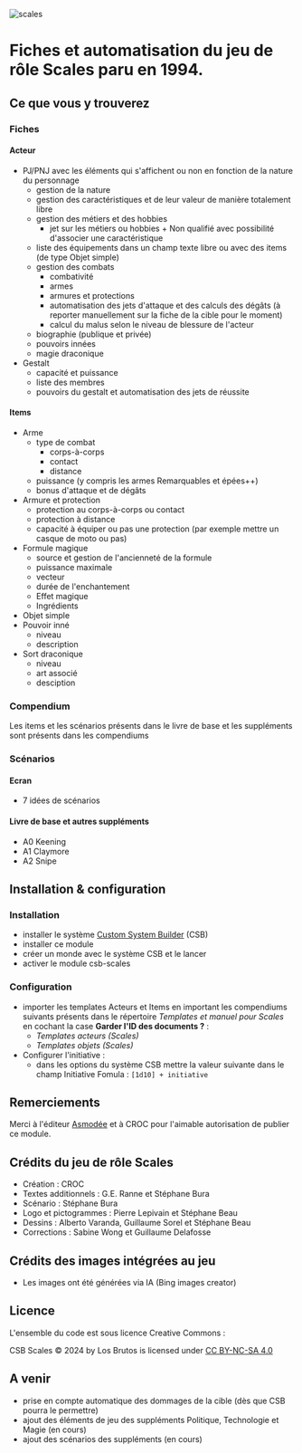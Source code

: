 ![scales](https://github.com/los-brutos/csb-scales/assets/117457669/7761c91a-c11b-4fa4-8772-21e36c8e0c8a)

# Fiches et automatisation du jeu de rôle Scales paru en 1994.

## Ce que vous y trouverez

### Fiches 

#### Acteur
* PJ/PNJ avec les éléments qui s'affichent ou non en fonction de la nature du personnage
  * gestion de la nature
  * gestion des caractéristiques et de leur valeur de manière totalement libre
  * gestion des métiers et des hobbies
    *  jet sur les métiers ou hobbies + Non qualifié avec possibilité d'associer une caractéristique
  * liste des équipements dans un champ texte libre ou avec des items (de type Objet simple)
  * gestion des combats
    * combativité
    * armes
    * armures et protections
    * automatisation des jets d'attaque et des calculs des dégâts (à reporter manuellement sur la fiche de la cible pour le moment)
    * calcul du malus selon le niveau de blessure de l'acteur
  * biographie (publique et privée)
  * pouvoirs innées
  * magie draconique
* Gestalt
  * capacité et puissance
  * liste des membres
  * pouvoirs du gestalt et automatisation des jets de réussite

#### Items 
* Arme
  * type de combat
    * corps-à-corps
    * contact
    * distance
  * puissance (y compris les armes Remarquables et épées++)
  * bonus d'attaque et de dégâts
* Armure et protection
  * protection au corps-à-corps ou contact
  * protection à distance
  * capacité à équiper ou pas une protection (par exemple mettre un casque de moto ou pas) 
* Formule magique
  * source et gestion de l'ancienneté de la formule
  * puissance maximale
  * vecteur
  * durée de l'enchantement
  * Effet magique
  * Ingrédients
* Objet simple
* Pouvoir inné
  * niveau
  * description
* Sort draconique
  * niveau
  * art associé
  * desciption

### Compendium

Les items et les scénarios présents dans le livre de base et les suppléments sont présents dans les compendiums

### Scénarios

#### Ecran
* 7 idées de scénarios

#### Livre de base et autres suppléments
* A0 Keening
* A1 Claymore
* A2 Snipe

## Installation & configuration

### Installation
* installer le système [Custom System Builder](https://gitlab.com/custom-system-builder/custom-system-builder) (CSB)
* installer ce module
* créer un monde avec le système CSB et le lancer
* activer le module csb-scales

### Configuration
* importer les templates Acteurs et Items en important les compendiums suivants présents dans le répertoire _Templates et manuel pour Scales_ en cochant la case **Garder l'ID des documents ?** :
  * _Templates acteurs (Scales)_
  * _Templates objets (Scales)_ 
* Configurer l'initiative :
  * dans les options du système CSB mettre la valeur suivante dans le champ Initiative Fomula : `[1d10] + initiative`

## Remerciements
Merci à l'éditeur [Asmodée](https://asmodee.fr/) et à CROC pour l'aimable autorisation de publier ce module.

## Crédits du jeu de rôle Scales
* Création : CROC
* Textes additionnels : G.E. Ranne et Stéphane Bura
* Scénario : Stéphane Bura
* Logo et pictogrammes : Pierre Lepivain et Stéphane Beau
* Dessins : Alberto Varanda, Guillaume Sorel et Stéphane Beau
* Corrections : Sabine Wong et Guillaume Delafosse

## Crédits des images intégrées au jeu
* Les images ont été générées via IA (Bing images creator)

## Licence
L'ensemble du code est sous licence Creative Commons :

CSB Scales © 2024 by Los Brutos is licensed under [CC BY-NC-SA 4.0](http://creativecommons.org/licenses/by-nc-sa/4.0/) 

## A venir
  * prise en compte automatique des dommages de la cible (dès que CSB pourra le permettre)
  * ajout des éléments de jeu des suppléments Politique, Technologie et Magie (en cours)
  * ajout des scénarios des suppléments (en cours)
